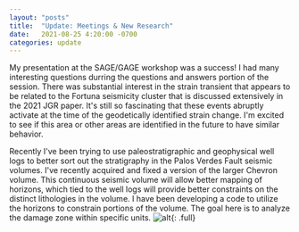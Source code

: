 ```yaml
---
layout: "posts"
title:  "Update: Meetings & New Research"
date:   2021-08-25 4:20:00 -0700
categories: update
---
```

My presentation at the SAGE/GAGE workshop was a success! I had many interesting questions durring the questions and answers portion of the session. There was substantial interest in the strain transient that appears to be related to the Fortuna seismicity cluster that is discussed extensively in the 2021 JGR paper. It's still so fascinating that these events abruptly activate at the time of the geodetically identified strain change. I'm excited to see if this area or other areas are identified in the future to have similar behavior.  

Recently I've been trying to use paleostratigraphic and geophysical well logs to better sort out the stratigraphy in the Palos Verdes Fault seismic volumes. I've recently acquired and fixed a version of the larger Chevron volume. This continuous seismic volume will allow better mapping of horizons, which tied to the well logs will provide better constraints on the distinct lithologies in the volume. I have been developing a code to utilize the horizons to constrain portions of the volume. The goal here is to analyze the damage zone within specific units.
![alt]({{site.url}}{{site.baseurl}}/assets/Images/basement_bool_fix1.png){: .full}
